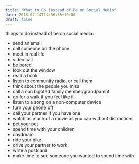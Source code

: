 ```yaml
---
title: "What to Do Instead of Be on Social Media"
date: 2018-07-14T14:56:35+10:00
draft: false
---
```


things to do instead of be on social media:

- send an email
- call someone on the phone
- meet in real life
- video call
- be bored
- look out the window
- read a book
- listen to community radio, or call them
- think about the people you miss
- call a non bigoted family member/grandparent
- go for a walk if you feel like it
- listen to a song on a non-computer device
- turn your phone off
- call your partner if you have one
- watch as much of a movie as you can without distractions
- pet your pet
- spend time with your children
- daydream
- ride your bike
- drive your partner to work
- write a postcard
- make time to see someone you wanted to spend time with

